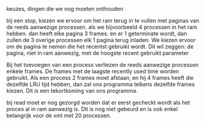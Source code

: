 keuzes, dingen die we nog moeten onthouden

bij een stop, kiezen we ervoor om het ram terug in te vullen met paginas van de reeds aanwezige processen. als we bijvoorbeeld 4 processen in het ram hebben. dan heeft elke pagina 3 frames. en er 1 geterminate wordt, dan zullen de 3 overige processen elk 1 pagina terug inladen. We kiezen ervoor om de pagina te nemen die het recentst gebruikt wordt. Dit wil zeggen: de pagina, niet in ram aanwezig, met de hoogste recent gebruikt parameter
	
Bij het toevoegen van een process verliezen de reeds aanwezige processen enkele frames. De frames met de laagste recently used time worden gebruikt. Als een process 2 frames moet afstaan, en hij 4 frames heeft die dezelfde LRU tijd hebben, dan zal ons programma telkens dezelfde frames kiezen. Dit is een tekortkoming van ons programma.

bij read moet er nog gezorgd worden dat er eerst gecheckt wordt als het proces al in ram aanwezig is. Dit is nog niet gebeurd en is ook enkel belangrijk voor de xml met 20 processen.